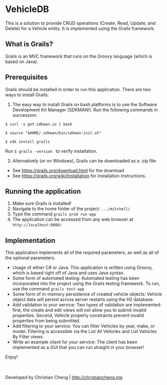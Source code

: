# VehicleDB
This is a solution to provide CRUD operations (Create, Read, Update, and Delete) for a Vehicle entity. It is implemented using the Grails framework.

## What is Grails?
Grails is an MVC framework that runs on the Groovy language (which is based on Java).

## Prerequisites
Grails should be installed in order to run this application. There are two ways to install Grails:

1. The easy way to install Grails on bash platforms is to use the Software Development Kit Manager (SDKMAN!). Run the following commands in succession:

  <code>$ curl -s get.sdkman.io | bash</code>

  <code>$ source "$HOME/.sdkman/bin/sdkman-init.sh"</code>

  <code>$ sdk install grails</code>

  Run <code>$ grails -version </code> to verify installation.

2. Alternatively (or on Windows), Grails can be downloaded as a .zip file: 
  * See https://grails.org/download.html for the download
  * See https://grails.org/wiki/Installation for installation instructions.

## Running the application
1. Make sure Grails is installed!
2. Navigate to the home folder of the project: <code>.../mitchell/</code>
3. Type the command <code>grails prod run-app</code>
4. The application can be accessed from any web browser at <code>http://localhost:8080/</code>

## Implementation
This application implements all of the required parameters, as well as all of the optional parameters.
* Usage of either C# or Java: This application is written using Groovy, which is based right off of Java and uses Java syntax.
* Some form of automated testing: Automated testing has been incorporated into the project using the Grails testing framework. To run, use the command <code>grails     test-app</code>
* Some form of in-memory persistence of created vehicle objects: Vehicle object data will persist across server restarts using the H2 database.
* Add validation to your service: Two types of validation are implemented: first, the create and edit views will not allow you to submit invalid properties. Second, Vehicle property constraints prevent invalid properties from being submitted.
* Add filtering to your service: You can filter Vehicles by year, make, or model. Filtering is accessible via the List All Vehicles and List Vehicles By Filter views.
* Write an example client for your service: The client has been implemented as a GUI that you can run straight in your browser!

Enjoy!


<br/><br/>
Developed by Christian Cheng | http://christiancheng.me
